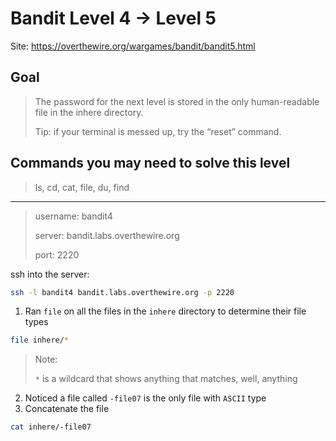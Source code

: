 # Bandit Level 4 → Level 5

Site: https://overthewire.org/wargames/bandit/bandit5.html
## Goal
> The password for the next level is stored in the only human-readable file in the inhere directory. 
> 
> Tip: if your terminal is messed up, try the “reset” command.

## Commands you may need to solve this level
> ls, cd, cat, file, du, find

-----------------

> username: bandit4
>
> server: bandit.labs.overthewire.org
>
> port: 2220

ssh into the server:
```bash
ssh -l bandit4 bandit.labs.overthewire.org -p 2220
```

1. Ran `file` on all the files in the `inhere` directory to determine their file types
```bash
file inhere/*
```
> Note:
> 
> `*` is a wildcard that shows anything that matches, well, anything

2. Noticed a file called `-file07` is the only file with `ASCII` type
3. Concatenate the file
```bash
cat inhere/-file07
```
